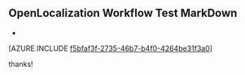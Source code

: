 ## OpenLocalization Workflow Test MarkDown
* 

[AZURE.INCLUDE [f5bfaf3f-2735-46b7-b4f0-4264be31f3a0](calleeMd1.md)]

 
thanks!